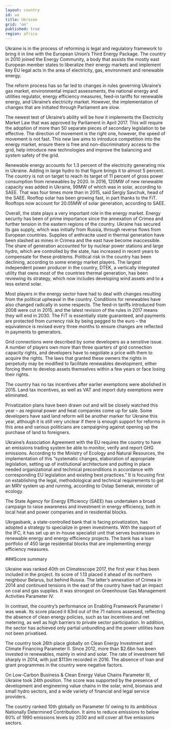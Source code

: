 ```yaml
---
layout: country
id: ua
title: Ukraine
grid: 'on'
published: true
region: africa
---
```


Ukraine is in the process of reforming is legal and regulatory framework to bring it in line with the European Union’s Third Energy Package. The country in 2010 joined the Energy Community, a body that assists the mostly east European member states to liberalize their energy markets and implement key EU legal acts in the area of electricity, gas, environment and renewable energy.

The reform process has so far led to changes in rules governing Ukraine’s gas market, environmental impact assessments, the national energy and utilities regulator, energy efficiency measures, feed-in tariffs for renewable energy, and Ukraine’s electricity market. However, the implementation of changes that are initiated through Parliament are slow.

The newest test of Ukraine’s ability will be how it implements the Electricity Market Law that was approved by Parliament in April 2017. This will require the adoption of more than 50 separate pieces of secondary legislation to be effective. The direction of movement is the right one, however, the speed of movement is not fast. This new law aims to introduce competition into the energy market, ensure there is free and non-discriminatory access to the grid, help introduce new technologies and improve the balancing and system safety of the grid.

Renewable energy accounts for 1.3 percent of the electricity generating mix in Ukraine. Adding in large hydro to that figure brings it to almost 5 percent. The country is not on target to reach its target of 11 percent of gross power consumption from renewables by 2020. In 2016, 120MW of new renewable capacity was added in Ukraine, 99MW of which was in solar, according to SAEE. That was four times more than in 2015, said Sergiy Savchuk, head of the SAEE. Rooftop solar has been growing fast, in part thanks to the FiT. Rooftops now account for 20.05MW of solar generation, according to SAEE.

Overall, the state plays a very important role in the energy market. Energy security has been of prime importance since the annexation of Crimea and further tension in the eastern regions of the country. Ukraine has secured its gas supply, which was initially from Russia, through reverse flows from European countries. Supplies of anthracite used in thermal generation have been slashed as mines in Crimea and the east have become inaccessible. The share of generation accounted for by nuclear power stations and large hydro, which are controlled by the state, has increased in recent years to compensate for these problems. 
Political risk in the country has been declining, according to some energy market players. The largest independent power producer in the country, DTEK, a vertically integrated utility that owns most of the countries thermal generation, has been reviewing its strategy, which now includes developing wind assets and to a less extend solar.

Most players in the energy sector have had to deal with changes resulting from the political upheaval in the country. Conditions for renewables have also changed radically in some respects. The feed-in tariffs introduced from 2008 were cut in 2015, and the latest revision of the rules in 2017 means they will end in 2030. The FiT is essentially state guaranteed, and payments are protected from currency risk by being pegged to the euro – the equivalence is revised every three months to ensure changes are reflected in payments to generators.

Grid connections were described by some developers as a sensitive issue. A number of players own more than three quarters of grid connection capacity rights, and developers have to negotiate a price with them to acquire the rights. The laws that granted these owners the rights in perpetuity may be modified to facilitate renewables development, either forcing them to develop assets themselves within a few years or face losing their rights.

The country has no tax incentives after earlier exemptions were abolished in 2015. Land tax incentives, as well as VAT and import duty exemptions were eliminated.

Privatization plans have been drawn out and will be closely watched this year – as regional power and heat companies come up for sale. Some developers have said land reform will be another marker for Ukraine this year, although it is still very unclear if there is enough support for reforms in this area and various politicians are campaigning against opening up the purchase of land to foreigners.

Ukraine’s Association Agreement with the EU requires the country to have an emissions trading system be able to monitor, verify and report GHG emissions. According to the Ministry of Ecology and Natural Resources, the implementation of this “systematic changes, elaboration of appropriate legislation, setting up of institutional architecture and putting in place needed organizational and technical preconditions in accordance with corresponding EU legislation and existing best practices.” It is focusing first on establishing the legal, methodological and technical requirements to get an MRV system up and running, according to Ostap Semerak, minister of ecology.

The State Agency for Energy Efficiency (SAEE) has undertaken a broad campaign to raise awareness and investment in energy efficiency, both in local heat and power companies and in residential blocks.

Ukrgasbank, a state-controlled bank that is facing privatization, has adopted a strategy to specialize in green investments. With the support of the IFC, it has set up an in-house specialist unit that serves businesses in renewable energy and energy efficiency projects. The bank has a loan portfolio of 450 large residential blocks that are implementing energy efficiency measures.

###Score summary

Ukraine was ranked 40th on Climatescope 2017, the first year it has been included in the project. Its score of 1.13 placed it ahead of its northern neighbour Belarus, but behind Russia. The latter’s annexation of Crimea in 2014 and continued tensions in the east of the country have had an impact on coal and gas supplies. It was strongest on Greenhouse Gas Management Activities Parameter IV.

In contrast, the country’s performance on Enabling Framework Parameter I was weak. Its score placed it 63rd out of the 71 nations assessed, reflecting the absence of clean energy policies, such as tax incentives and net metering, as well as high barriers to private sector participation. In addition, the sector has achieved only partial unbundling and the power utilities have not been privatised.

The country took 26th place globally on Clean Energy Investment and Climate Financing Parameter II. Since 2012, more than $2.6bn has been invested in renewables, mainly in wind and solar. The rate of investment fell sharply in 2014, with just $113m recorded in 2016. The absence of loan and grant programmes in the country were negative factors. 

On Low-Carbon Business & Clean Energy Value Chains Parameter III, Ukraine took 24th position. The score was supported by the presence of development and engineering value chains in the solar, wind, biomass and small hydro sectors, and a wide variety of financial and legal service providers.

The country ranked 10th globally on Parameter IV owing to its ambitious Nationally Determined Contribution. It aims to reduce emissions to below 60% of 1990 emissions levels by 2030 and will cover all five emissions sectors.

